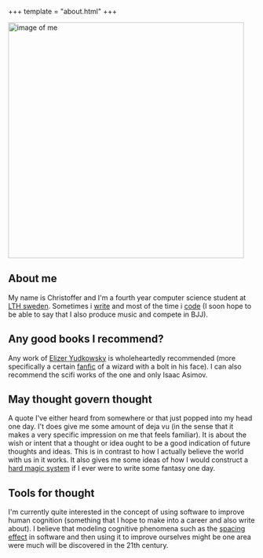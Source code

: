 +++
template = "about.html"
+++

<img src="/about/me.jpeg" alt="image of me" style="object-fit:cover;width:30rem;height:30rem;margin:auto">

## About me

My name is Christoffer and I'm a fourth year computer science student at [LTH sweden](https://www.lth.se/english/). Sometimes i [write](./blog) and most of the time i [code](https://github.com/lakrestofer) (I soon hope to be able to say that I also produce music and compete in BJJ). 

## Any good books I recommend?

Any work of [Elizer Yudkowsky](https://www.goodreads.com/author/show/4533716.Eliezer_Yudkowsky) is wholeheartedly recommended (more specifically a certain [fanfic](https://hpmor.com/chapter/1) of a wizard with a bolt in his face). I can also recommend the scifi works of the one and only Isaac Asimov.

## May thought govern thought

A quote I've either heard from somewhere or that just popped into my head one day. I't does give me some amount of deja vu (in the sense that it makes a very specific impression on me that feels familiar). It is about the wish or intent that a thought or idea ought to be a good indication of future thoughts and ideas. This is in contrast to how I actually believe the world with us in it works. It also gives me some ideas of how I would construct a [hard magic system](https://en.wikipedia.org/wiki/Brandon_Sanderson#Sanderson's_Laws_of_Magic) if I ever were to write some fantasy one day.

## Tools for thought

I'm currently quite interested in the concept of using software to improve human cognition (something that I hope to make into a career and also write about). I believe that modeling cognitive phenomena such as the [spacing effect](https://en.wikipedia.org/wiki/Spacing_effect) in software and then using it to improve ourselves might be one area were much will be discovered in the 21th century.